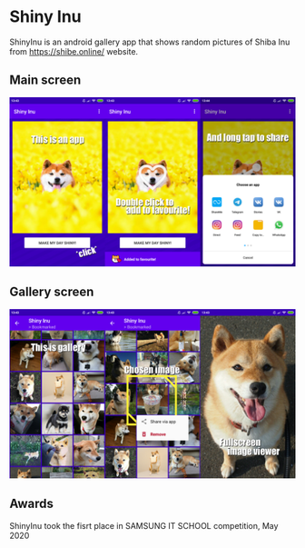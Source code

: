 # Shiny Inu
ShinyInu is an android gallery app that shows random pictures of Shiba Inu from <https://shibe.online/> website.

## Main screen
![Main screen](https://github.com/DanielPancake/shinyinu/raw/master/assets/preview.png)

## Gallery screen
![Gallery screen](https://github.com/DanielPancake/shinyinu/raw/master/assets/preview2.png)

## Awards
ShinyInu took the fisrt place in SAMSUNG IT SCHOOL competition, May 2020